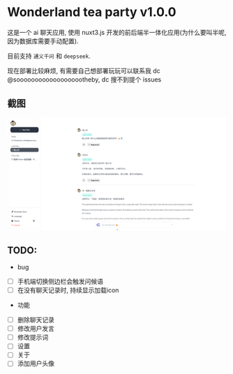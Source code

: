 # Wonderland tea party v1.0.0

这是一个 ai 聊天应用, 使用 nuxt3.js 开发的前后端半一体化应用(为什么要叫半呢, 因为数据库需要手动配置).

目前支持 `通义千问` 和 `deepseek`.

现在部署比较麻烦, 有需要自己想部署玩玩可以联系我 dc @sooooooooooooooooootheby, dc 搜不到提个 issues

## 截图

![preview](/docs/image/image1.png)

## TODO:

- bug

-   [ ] 手机端切换侧边栏会触发问候语
-   [ ] 在没有聊天记录时, 持续显示加载icon

- 功能

-   [ ] 删除聊天记录
-   [ ] 修改用户发言
-   [ ] 修改提示词
-   [ ] 设置
-   [ ] 关于
-   [ ] 添加用户头像
